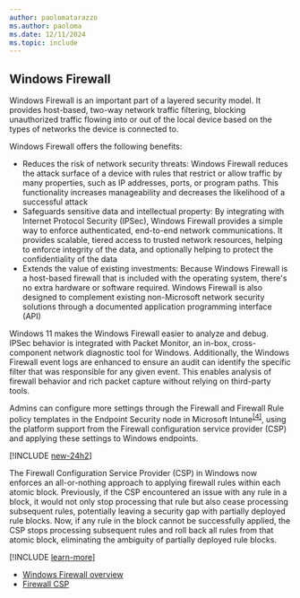 ```yaml
---
author: paolomatarazzo
ms.author: paoloma
ms.date: 12/11/2024
ms.topic: include
---
```


## Windows Firewall

Windows Firewall is an important part of a layered security model. It provides host-based, two-way network traffic
filtering, blocking unauthorized traffic flowing into or out of the local device based on the types of networks the device is connected to.

Windows Firewall offers the following benefits:

- Reduces the risk of network security threats: Windows Firewall reduces the attack surface of a device with rules that restrict or allow traffic by many properties, such as IP addresses, ports, or program paths. This functionality increases manageability and decreases the likelihood of a successful attack
- Safeguards sensitive data and intellectual property: By integrating with Internet Protocol Security (IPSec), Windows Firewall provides a simple way to enforce authenticated, end-to-end network communications. It provides scalable, tiered access to trusted network resources, helping to enforce integrity of the data, and optionally helping to protect the confidentiality of the data
- Extends the value of existing investments: Because Windows Firewall is a host-based firewall that is included with the operating system, there's no extra hardware or software required. Windows Firewall is also designed to complement existing non-Microsoft network security solutions through a documented application programming interface (API)

Windows 11 makes the Windows Firewall easier to analyze and debug. IPSec behavior is integrated with Packet Monitor, an in-box, cross-component network diagnostic tool for Windows. Additionally, the Windows Firewall event logs are enhanced to ensure an audit can identify the specific filter that was responsible for any given event. This enables analysis of firewall behavior and rich packet capture without relying on third-party tools.

Admins can configure more settings through the Firewall and Firewall Rule policy templates in the Endpoint Security node in Microsoft Intune<sup>[\[4\]](../conclusion.md#footnote4)</sup>, using the platform support from the Firewall configuration service provider (CSP) and applying these settings to Windows endpoints.

[!INCLUDE [new-24h2](new-24h2.md)]

The Firewall Configuration Service Provider (CSP) in Windows now enforces an all-or-nothing approach to applying firewall rules within each atomic block. Previously, if the CSP encountered an issue with any rule in a block, it would not only stop processing that rule but also cease processing subsequent rules, potentially leaving a security gap with partially deployed rule blocks. Now, if any rule in the block cannot be successfully applied, the CSP stops processing subsequent rules and roll back all rules from that atomic block, eliminating the ambiguity of partially deployed rule blocks.

[!INCLUDE [learn-more](learn-more.md)]

- [Windows Firewall overview](/windows/security/operating-system-security/network-security/windows-firewall)
- [Firewall CSP](/windows/client-management/mdm/firewall-csp)
